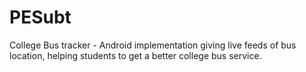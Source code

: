 PESubt
======

College Bus tracker - Android implementation giving live feeds of bus location, helping students to get a better college bus service.
